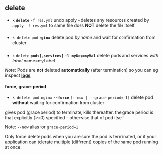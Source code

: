 ## delete

- `k` **`delete`** `-f res.yml`
undo apply - deletes any resources created by `apply -f res.yml`  to same file
does **NOT** delete the file itself
#####

- `k delete` `pod` **`nginx`** 
delete pod _by name_ and wait for confirmation from cluster

#####
- `k` `delete` **`pods[,services]`** **`-l myKey=myVal`**
delete pods and services _with label_ name=myLabel


_Note_: Pods are **not** deleted **automatically** (after termination) so you can eg inspect **[logs](../query/logs.md)**

#### force,  grace-period


- `k delete pod nginx` **`--force`** `[--now | --grace-period=-1]`
  delete pod **without** waiting for confirmation from cluster

gives pod (grace period) to terminate, kills thereafter.
the grace period is that explicitly (>=0) specified - otherwise that of pod itself

Note: `--now` alias for `grace-period=1` 




    


Only force delete pods when you are sure the pod is terminated, or if your application can tolerate multiple (different) copies of the same pod running at once.